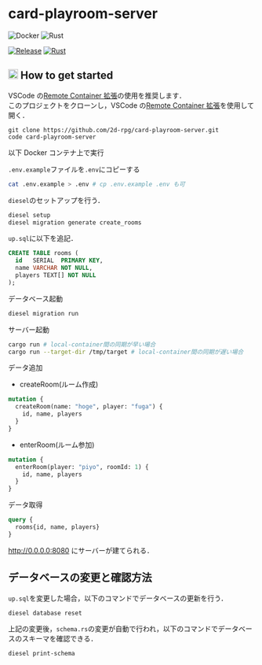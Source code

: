 # card-playroom-server
![Docker](https://img.shields.io/static/v1?label=Docker&message=v19.3.13&color=2496ED&logo=docker)
![Rust](https://img.shields.io/static/v1?label=Rust&message=v1.47.0&color=B7410E&logo=rust)

[![Release](https://img.shields.io/github/v/release/2d-rpg/card-playroom-server?include_prereleases)](https://github.com/2d-rpg/card-playroom-server/releases)
[![Rust](https://github.com/2d-rpg/card-playroom-server/workflows/Rust/badge.svg)](https://github.com/2d-rpg/card-playroom-server/actions?query=workflow%3ARust)
## <img src="https://user-images.githubusercontent.com/42469701/95276781-1b815500-0887-11eb-84e5-f1dc89df3efb.png" width="20px"> How to get started

VSCode の[Remote Container 拡張](https://code.visualstudio.com/docs/remote/containers)の使用を推奨します．  
このプロジェクトをクローンし，VSCode の[Remote Container 拡張](https://code.visualstudio.com/docs/remote/containers)を使用して開く．

```
git clone https://github.com/2d-rpg/card-playroom-server.git
code card-playroom-server
```

以下 Docker コンテナ上で実行

`.env.example`ファイルを`.env`にコピーする

```bash
cat .env.example > .env # cp .env.example .env も可
```

`diesel`のセットアップを行う．

```bash
diesel setup
diesel migration generate create_rooms
```

`up.sql`に以下を追記．

```sql
CREATE TABLE rooms (
  id   SERIAL  PRIMARY KEY,
  name VARCHAR NOT NULL,
  players TEXT[] NOT NULL
);
```

データベース起動

```bash
diesel migration run
```

サーバー起動

```bash
cargo run # local-container間の同期が早い場合
cargo run --target-dir /tmp/target # local-container間の同期が遅い場合
```

データ追加

- createRoom(ルーム作成)

```graphql
mutation {
  createRoom(name: "hoge", player: "fuga") {
    id, name, players
  }
}
```

- enterRoom(ルーム参加)

```graphql
mutation {
  enterRoom(player: "piyo", roomId: 1) {
    id, name, players
  }
}
```

データ取得

```graphql
query {
  rooms{id, name, players}
}
```

http://0.0.0.0:8080 にサーバーが建てられる．

## データベースの変更と確認方法

`up.sql`を変更した場合，以下のコマンドでデータベースの更新を行う．

```bash
diesel database reset
```

上記の変更後，`schema.rs`の変更が自動で行われ，以下のコマンドでデータベースのスキーマを確認できる．

```bash
diesel print-schema
```